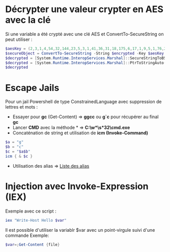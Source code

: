 # Décrypter une valeur crypter en AES avec la clé
Si une variable a été crypté avec une clé AES et ConvertTo-SecureString on peut utiliser :
```powershell
$aesKey = (2,3,1,4,54,32,144,23,5,3,1,41,36,31,18,175,6,17,1,9,5,1,76,23)
$secureObject = ConvertTo-SecureString -String $encrypted -Key $aesKey 
$decrypted = [System.Runtime.InteropServices.Marshal]::SecureStringToBSTR($secureObject ) 
$decrypted = [System.Runtime.InteropServices.Marshal]::PtrToStringAuto($decrypted) 
$decrypted 
```

# Escape Jails
Pour un jail Powershell de type ConstrainedLanguage avec suppression de lettres et mots :
  - Essayer pour **gc** (Get-Content) => **ggcc** ou **g`c** pour récupérer au final **gc**
  - Lancer **CMD** avec la méthode * => **C:\w\*\s\*32\cmd.exe**
  - Concaténation de string et utilisation de **icm (Invoke-Command)**
  ```powershell
  $a = "g"
  $b = "c"
  $c = "$a$b"
  icm { & $c }
  ```
  - Utilisation des alias => [Liste des alias](https://vulgumtechus.com/Liste_des_alias_dans_PowerShell)

# Injection avec Invoke-Expression (IEX)
Exemple avec ce script :
```powershell
iex "Write-Host Hello $var"
```
Il est possible d'utiliser la variablr $var avec un point-virgule suivi d'une commande
Exemple: 
```powershell
$var=;Get-Content {file}
```
